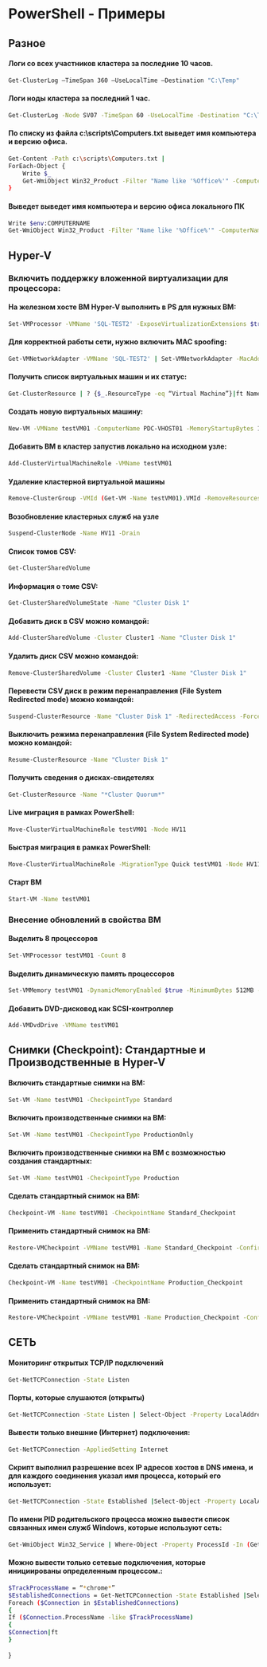 # PowerShell - Примеры

## Разное

#### Логи со всех участников кластера за последние 10 часов.

```bash
Get-ClusterLog –TimeSpan 360 –UseLocalTime –Destination "C:\Temp"
```

#### Логи ноды кластера за последний 1 час.

```bash
Get-ClusterLog -Node SV07 -TimeSpan 60 -UseLocalTime -Destination "C:\Temp"
```

#### По списку из файла c:\scripts\Computers.txt выведет имя компьютера и версию офиса.

```bash
Get-Content -Path c:\scripts\Computers.txt |
ForEach-Object {
    Write $_
    Get-WmiObject Win32_Product -Filter "Name like '%Office%'" -ComputerName $_ | Select Name, Version
}
```
#### Выведет выведет имя компьютера и версию офиса локального ПК

```bash
Write $env:COMPUTERNAME
Get-WmiObject Win32_Product -Filter "Name like '%Office%'" -ComputerName $env:COMPUTERNAME | Select Name, Version
```


## Hyper-V

### Включить поддержку вложенной виртуализации для процессора:
#### На железном хосте ВМ Hyper-V выполнить в PS для нужных ВМ:

```bash
Set-VMProcessor -VMName 'SQL-TEST2' -ExposeVirtualizationExtensions $true
```

#### Для корректной работы сети, нужно включить MAC spoofing:

```bash
Get-VMNetworkAdapter -VMName 'SQL-TEST2' | Set-VMNetworkAdapter -MacAddressSpoofing On
```

#### Получить список виртуальных машин и их статус:

```bash
Get-ClusterResource | ? {$_.ResourceType -eq “Virtual Machine”}|ft Name, State -AutoSize
```

#### Создать новую виртуальных машину:

```bash
New-VM -VMName testVM01 -ComputerName PDC-VHOST01 -MemoryStartupBytes 1024Mb -SwitchName Datacenter -NewVHDPath C:\ClusterStorage\Volume2\TestVM01\testVM01.vhdx -NewVHDSizeBytes 127Gb -Path C:\ClusterStorage\Volume2\TestVM01 -Generation 2 -Verbose
```


#### Добавить ВМ в кластер запустив локально на исходном узле:

```bash
Add-ClusterVirtualMachineRole -VMName testVM01
```

#### Удаление кластерной виртуальной машины

```bash
Remove-ClusterGroup -VMId (Get-VM -Name testVM01).VMId -RemoveResources
```

#### Возобновление кластерных служб на узле

```bash
Suspend-ClusterNode -Name HV11 -Drain
```

#### Список томов CSV:

```bash
Get-ClusterSharedVolume
```

#### Информация о томе CSV:

```bash
Get-ClusterSharedVolumeState -Name "Cluster Disk 1"
```

#### Добавить диск в CSV можно командой:

```bash
Add-ClusterSharedVolume -Cluster Cluster1 -Name "Cluster Disk 1"
```

#### Удалить диск CSV можно командой:

```bash
Remove-ClusterSharedVolume -Cluster Cluster1 -Name "Cluster Disk 1"
```

#### Перевести CSV диск в режим перенаправления (File System Redirected mode) можно командой:

```bash
Suspend-ClusterResource -Name "Cluster Disk 1" -RedirectedAccess -Force
```

#### Выключить режима перенаправления (File System Redirected mode) можно командой:

```bash
Resume-ClusterResource -Name "Cluster Disk 1"
```

#### Получить сведения о дисках-свидетелях

 ```bash
Get-ClusterResource -Name "*Cluster Quorum*"
```

#### Live миграция в рамках PowerShell:

```bash
Move-ClusterVirtualMachineRole testVM01 -Node HV11
```

#### Быстрая миграция в рамках PowerShell:

```bash
Move-ClusterVirtualMachineRole -MigrationType Quick testVM01 -Node HV11
```

#### Старт ВМ
```bash
Start-VM -Name testVM01
```

### Внесение обновлений в свойства ВМ

#### Выделить 8 процессоров
```bash
Set-VMProcessor testVM01 -Count 8
```

#### Выделить динамическую память процессоров
```bash
Set-VMMemory testVM01 -DynamicMemoryEnabled $true -MinimumBytes 512MB -StartupBytes 2048MB -MaximumBytes 8GB
```

#### Добавить DVD-дисковод как SCSI-контроллер
```bash
Add-VMDvdDrive -VMName testVM01
```


## Снимки (Checkpoint): Стандартные и Производственные в Hyper-V

#### Включить стандартные снимки на ВМ:
```bash
Set-VM -Name testVM01 -CheckpointType Standard
```

#### Включить производственные снимки на ВМ:
```bash
Set-VM -Name testVM01 -CheckpointType ProductionOnly
```

#### Включить производственные снимки на ВМ с возможностью создания стандартных:
```bash
Set-VM -Name testVM01 -CheckpointType Production
```


#### Сделать стандартный снимок на ВМ:
```bash
Checkpoint-VM -Name testVM01 -CheckpointName Standard_Checkpoint
```

#### Применить стандартный снимок на ВМ:
```bash
Restore-VMCheckpoint -VMName testVM01 -Name Standard_Checkpoint -Confirm:$false
```

#### Сделать стандартный снимок на ВМ:
```bash
Checkpoint-VM -Name testVM01 -CheckpointName Production_Checkpoint
```

#### Применить стандартный снимок на ВМ:
```bash
Restore-VMCheckpoint -VMName testVM01 -Name Production_Checkpoint -Confirm:$false
```

## СЕТЬ

#### Мониторинг открытых TCP/IP подключений
```bash
Get-NetTCPConnection -State Listen
```

#### Порты, которые слушаются (открыты) 
```bash
Get-NetTCPConnection -State Listen | Select-Object -Property LocalAddress, LocalPort, RemoteAddress, RemotePort, State | Sort-Object LocalPort |ft
```

#### Вывести только внешние (Интернет) подключения:

```bash
Get-NetTCPConnection -AppliedSetting Internet
```

#### Скрипт выполнил разрешение всех IP адресов хостов в DNS имена, и для каждого соединения указал имя процесса, который его использует:
```bash
Get-NetTCPConnection -State Established |Select-Object -Property LocalAddress, LocalPort,@{name='RemoteHostName';expression={(Resolve-DnsName $_.RemoteAddress).NameHost}},RemoteAddress, RemotePort, State,@{name='ProcessName';expression={(Get-Process -Id $_.OwningProcess). Path}},OffloadState,CreationTime |ft
```


#### По имени PID родительского процесса можно вывести список связанных имен служб Windows, которые используют сеть:

```bash
Get-WmiObject Win32_Service | Where-Object -Property ProcessId -In (Get-NetTCPConnection).OwningProcess | Where-Object -Property State -eq Running | Format-Table ProcessId, Name, Caption, StartMode, State, Status, PathName
```


#### Можно вывести только сетевые подключения, которые инициированы определенным процессом.:

```bash
$TrackProcessName = “*chrome*”
$EstablishedConnections = Get-NetTCPConnection -State Established |Select-Object -Property LocalAddress, LocalPort,@{name='RemoteHostName';expression={(Resolve-DnsName $_.RemoteAddress).NameHost}},RemoteAddress, RemotePort, State,@{name='ProcessName';expression={(Get-Process -Id $_.OwningProcess). Path}}, OffloadState,CreationTime
Foreach ($Connection in $EstablishedConnections)
{
If ($Connection.ProcessName -like $TrackProcessName)
{
$Connection|ft
}
```
}
